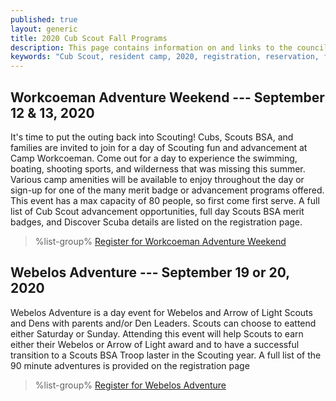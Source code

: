 ```yaml
---
published: true
layout: generic
title: 2020 Cub Scout Fall Programs
description: This page contains information on and links to the council website to register for fall 2020 programs at Camp Workcoeman.
keywords: "Cub Scout, resident camp, 2020, registration, reservation, fall programs"
---
```


## Workcoeman Adventure Weekend --- September 12 & 13, 2020

It's time to put the outing back into Scouting! Cubs, Scouts BSA, and families are invited to join for a day of Scouting fun and advancement at Camp Workcoeman. Come out for a day to experience the swimming, boating, shooting sports, and wilderness that was missing this summer. Various camp amenities will be available to enjoy throughout the day or sign-up for one of the many merit badge or advancement programs offered. This event has a max capacity of 80 people, so first come first serve. A full list of Cub Scout advancement opportunities, full day Scouts BSA merit badges, and Discover Scuba details are listed on the registration page.

> %list-group%
> <a href="https://scoutingevent.com/066-2020WorkcoemanAdventure" class="list-group-item">Register for Workcoeman Adventure Weekend</a>

## Webelos Adventure --- September 19 or 20, 2020

Webelos Adventure is a day event for Webelos and Arrow of Light Scouts and Dens with parents and/or Den Leaders. Scouts can choose to eattend either Saturday or Sunday. Attending this event will help Scouts to earn either their Webelos or Arrow of Light award and to have a successful transition to a Scouts BSA Troop laster in the Scouting year. A full list of the 90 minute adventures is provided on the registration page

> %list-group%
> <a href="https://scoutingevent.com/066-WebelosAdventure2020" class="list-group-item">Register for Webelos Adventure</a>

